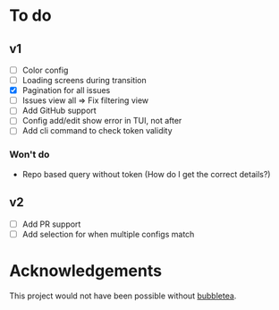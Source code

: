 # To do
## v1
- [ ] Color config
- [ ] Loading screens during transition
- [x] Pagination for all issues
- [ ] Issues view all => Fix filtering view
- [ ] Add GitHub support
- [ ] Config add/edit show error in TUI, not after
- [ ] Add cli command to check token validity

### Won't do
- Repo based query without token (How do I get the correct details?)

## v2
- [ ] Add PR support
- [ ] Add selection for when multiple configs match

# Acknowledgements
This project would not have been possible without [bubbletea](https://github.com/charmbracelet/bubbletea/).
